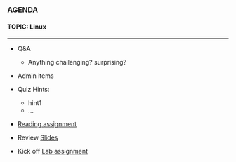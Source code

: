### AGENDA  
#### TOPIC: Linux
---  

- Q&A
  - Anything challenging? surprising?
  
- Admin items

- Quiz Hints:
  - hint1
  - ...
  
- [Reading assignment](https://github.com/UVADS/data_engineering/blob/01_linux/linux/reading_list.md)

- Review [Slides](https://github.com/UVADS/data_engineering/blob/01_linux/linux/linux_command_line.pptx)

- Kick off [Lab assignment](https://github.com/UVADS/data_engineering/blob/01_linux/linux/Linux_lab_01.ipynb)
